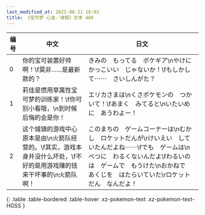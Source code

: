 ```yaml
---
last_modified_at: 2021-08-21 16:02
title: 《宝可梦 心金／魂银》文本 486
---
```

| 编号 | 中文 | 日文 |
| ---- | ---- | ---- |
| 0 | 你的宝可装置好帅啊！\f莫非……是最新款的？ | きみの　もってる　ポケギア\nやけに　かっこいい　じゃないか！\fもしかして⋯⋯　さいしんがた？ |
| 1 | 莉佳是惯用草属性宝可梦的训练家！\f你可别小看哦，\n到时候后悔的会是你！ | エリカさまは\nくさポケモンの　つかいて！\fあまく　みてると\nいたいめに　あうわよー！ |
| 2 | 这个城镇的游戏中心原本是由\n火箭队经营的。\f其实，游戏本身并没什么坏处，\f不好的是用游戏赚的钱来干坏事的\n火箭队啊！ | このまちの　ゲームコーナーは\nむかし　ロケットだんが\rけいえい　していたんだよね⋯⋯\fでも　ゲームは\nべつに　わるくないんだよ\fわるいのは　ゲームで　もうけた\nおかねで　あくじを　はたらいていた\rロケットだん　なんだよ！ |
{: .table .table-bordered .table-hover .xz-pokemon-text .xz-pokemon-text-HGSS }